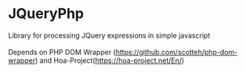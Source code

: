 <h1>JQueryPhp</h1>

Library for processing JQuery expressions in simple javascript
<br>
<br>
Depends on PHP DOM Wrapper (https://github.com/scotteh/php-dom-wrapper) and Hoa-Project(https://hoa-project.net/En/)
